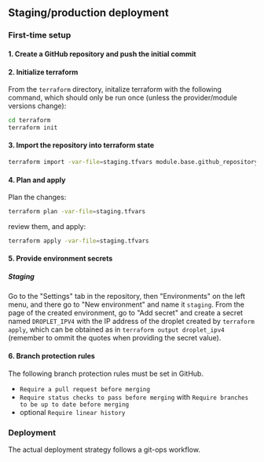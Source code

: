 ## Staging/production deployment

### First-time setup

#### 1. Create a GitHub repository and push the initial commit

#### 2. Initialize terraform

From the `terraform` directory, initalize terraform with the following command, which should only be run once (unless the provider/module versions change):

```bash
cd terraform
terraform init
```

#### 3. Import the repository into terraform state

```bash
terraform import -var-file=staging.tfvars module.base.github_repository.repo another-doge-test
```

#### 4. Plan and apply

Plan the changes:

```bash
terraform plan -var-file=staging.tfvars
```

review them, and apply:

```bash
terraform apply -var-file=staging.tfvars
```

#### 5. Provide environment secrets

##### Staging

Go to the "Settings" tab in the repository, then "Environments" on the left menu, and there go to "New environment" and name it `staging`. From the page of the created environment, go to "Add secret" and create a secret named `DROPLET_IPV4` with the IP address of the droplet created by `terraform apply`, which can be obtained as in `terraform output droplet_ipv4` (remember to ommit the quotes when providing the secret value).

#### 6. Branch protection rules

The following branch protection rules must be set in GitHub.

* `Require a pull request before merging`
* `Require status checks to pass before merging` with `Require branches to be up to date before merging`
* optional `Require linear history`

### Deployment

The actual deployment strategy follows a git-ops workflow.
